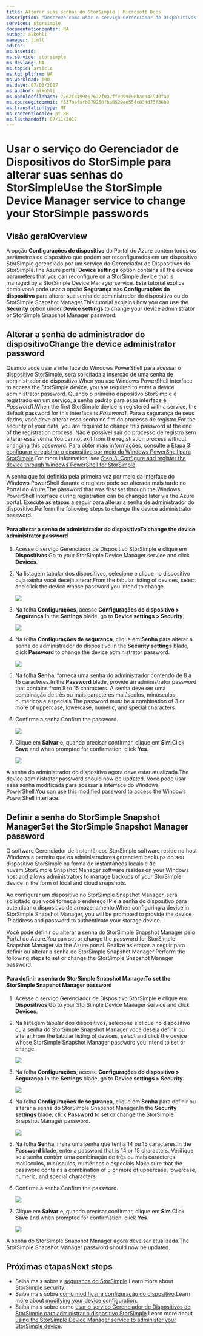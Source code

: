 ```yaml
---
title: Alterar suas senhas do StorSimple | Microsoft Docs
description: "Descreve como usar o serviço Gerenciador de Dispositivos do StorSimple para alterar suas senhas de administrador do dispositivo e do StorSimple Snapshot Manager."
services: storsimple
documentationcenter: NA
author: alkohli
manager: timlt
editor: 
ms.assetid: 
ms.service: storsimple
ms.devlang: NA
ms.topic: article
ms.tgt_pltfrm: NA
ms.workload: TBD
ms.date: 07/03/2017
ms.author: alkohli
ms.openlocfilehash: 7762f8499c67672f0a2ffed99e98baea4c940fa0
ms.sourcegitcommit: f537befafb079256fba0529ee554c034d73f36b0
ms.translationtype: MT
ms.contentlocale: pt-BR
ms.lasthandoff: 07/11/2017
---
```

# <a name="use-the-storsimple-device-manager-service-to-change-your-storsimple-passwords"></a><span data-ttu-id="4d1fc-103">Usar o serviço do Gerenciador de Dispositivos do StorSimple para alterar suas senhas do StorSimple</span><span class="sxs-lookup"><span data-stu-id="4d1fc-103">Use the StorSimple Device Manager service to change your StorSimple passwords</span></span>

## <a name="overview"></a><span data-ttu-id="4d1fc-104">Visão geral</span><span class="sxs-lookup"><span data-stu-id="4d1fc-104">Overview</span></span>
<span data-ttu-id="4d1fc-105">A opção **Configurações de dispositivo** do Portal do Azure contém todos os parâmetros de dispositivo que podem ser reconfigurados em um dispositivo StorSimple gerenciado por um serviço do Gerenciador de Dispositivos do StorSimple.</span><span class="sxs-lookup"><span data-stu-id="4d1fc-105">The Azure portal **Device settings** option contains all the device parameters that you can reconfigure on a StorSimple device that is managed by a StorSimple Device Manager service.</span></span> <span data-ttu-id="4d1fc-106">Este tutorial explica como você pode usar a opção **Segurança** nas **Configurações do dispositivo** para alterar sua senha de administrador do dispositivo ou do StorSimple Snapshot Manager.</span><span class="sxs-lookup"><span data-stu-id="4d1fc-106">This tutorial explains how you can use the **Security** option under **Device settings** to change your device administrator or StorSimple Snapshot Manager password.</span></span>

## <a name="change-the-device-administrator-password"></a><span data-ttu-id="4d1fc-107">Alterar a senha de administrador do dispositivo</span><span class="sxs-lookup"><span data-stu-id="4d1fc-107">Change the device administrator password</span></span>
<span data-ttu-id="4d1fc-108">Quando você usar a interface do Windows PowerShell para acessar o dispositivo StorSimple, será solicitada a inserção de uma senha de administrador do dispositivo.</span><span class="sxs-lookup"><span data-stu-id="4d1fc-108">When you use Windows PowerShell interface to access the StorSimple device, you are required to enter a device administrator password.</span></span> <span data-ttu-id="4d1fc-109">Quando o primeiro dispositivo StorSimple é registrado em um serviço, a senha padrão para essa interface é *Password1*.</span><span class="sxs-lookup"><span data-stu-id="4d1fc-109">When the first StorSimple device is registered with a service, the default password for this interface is *Password1*.</span></span> <span data-ttu-id="4d1fc-110">Para a segurança de seus dados, você deve alterar essa senha no fim do processo de registro.</span><span class="sxs-lookup"><span data-stu-id="4d1fc-110">For the security of your data, you are required to change this password at the end of the registration process.</span></span> <span data-ttu-id="4d1fc-111">Não é possível sair do processo de registro sem alterar essa senha.</span><span class="sxs-lookup"><span data-stu-id="4d1fc-111">You cannot exit from the registration process without changing this password.</span></span> <span data-ttu-id="4d1fc-112">Para obter mais informações, consulte a [Etapa 3: configurar e registrar o dispositivo por meio do Windows PowerShell para StorSimple](storsimple-8000-deployment-walkthrough-u2.md#step-3-configure-and-register-the-device-through-windows-powershell-for-storsimple).</span><span class="sxs-lookup"><span data-stu-id="4d1fc-112">For more information, see [Step 3: Configure and register the device through Windows PowerShell for StorSimple](storsimple-8000-deployment-walkthrough-u2.md#step-3-configure-and-register-the-device-through-windows-powershell-for-storsimple).</span></span>

<span data-ttu-id="4d1fc-113">A senha que foi definida pela primeira vez por meio da interface do Windows PowerShell durante o registro pode ser alterada mais tarde no Portal do Azure.</span><span class="sxs-lookup"><span data-stu-id="4d1fc-113">The password that was first set through the Windows PowerShell interface during registration can be changed later via the Azure portal.</span></span> <span data-ttu-id="4d1fc-114">Execute as etapas a seguir para alterar a senha de administrador do dispositivo.</span><span class="sxs-lookup"><span data-stu-id="4d1fc-114">Perform the following steps to change the device administrator password.</span></span>

#### <a name="to-change-the-device-administrator-password"></a><span data-ttu-id="4d1fc-115">Para alterar a senha de administrador do dispositivo</span><span class="sxs-lookup"><span data-stu-id="4d1fc-115">To change the device administrator password</span></span>
1. <span data-ttu-id="4d1fc-116">Acesse o serviço Gerenciador de Dispositivo StorSimple e clique em **Dispositivos**.</span><span class="sxs-lookup"><span data-stu-id="4d1fc-116">Go to your StorSimple Device Manager service and click **Devices**.</span></span>

2. <span data-ttu-id="4d1fc-117">Na listagem tabular dos dispositivos, selecione e clique no dispositivo cuja senha você deseja alterar.</span><span class="sxs-lookup"><span data-stu-id="4d1fc-117">From the tabular listing of devices, select and click the device whose password you intend to change.</span></span>

    ![](./media/storsimple-8000-change-passwords/changepwd1.png)

3. <span data-ttu-id="4d1fc-118">Na folha **Configurações**, acesse **Configurações do dispositivo > Segurança**.</span><span class="sxs-lookup"><span data-stu-id="4d1fc-118">In the **Settings** blade, go to **Device settings > Security**.</span></span>

    ![](./media/storsimple-8000-change-passwords/changepwd2.png)

4. <span data-ttu-id="4d1fc-119">Na folha **Configurações de segurança**, clique em **Senha** para alterar a senha de administrador do dispositivo.</span><span class="sxs-lookup"><span data-stu-id="4d1fc-119">In the **Security settings** blade, click **Password** to change the device administrator password.</span></span>

    ![](./media/storsimple-8000-change-passwords/changepwd3.png)

5. <span data-ttu-id="4d1fc-120">Na folha **Senha**, forneça uma senha do administrador contendo de 8 a 15 caracteres.</span><span class="sxs-lookup"><span data-stu-id="4d1fc-120">In the **Password** blade, provide an administrator password that contains from 8 to 15 characters.</span></span> <span data-ttu-id="4d1fc-121">A senha deve ser uma combinação de três ou mais caracteres maiúsculos, minúsculos, numéricos e especiais.</span><span class="sxs-lookup"><span data-stu-id="4d1fc-121">The password must be a combination of 3 or more of uppercase, lowercase, numeric, and special characters.</span></span>

6. <span data-ttu-id="4d1fc-122">Confirme a senha.</span><span class="sxs-lookup"><span data-stu-id="4d1fc-122">Confirm the password.</span></span>

    ![](./media/storsimple-8000-change-passwords/changepwd4.png)

7. <span data-ttu-id="4d1fc-123">Clique em **Salvar** e, quando precisar confirmar, clique em **Sim**.</span><span class="sxs-lookup"><span data-stu-id="4d1fc-123">Click **Save** and when prompted for confirmation, click **Yes**.</span></span>

    ![](./media/storsimple-8000-change-passwords/changepwd6.png)

<span data-ttu-id="4d1fc-124">A senha do administrador do dispositivo agora deve estar atualizada.</span><span class="sxs-lookup"><span data-stu-id="4d1fc-124">The device administrator password should now be updated.</span></span> <span data-ttu-id="4d1fc-125">Você pode usar essa senha modificada para acessar a interface do Windows PowerShell.</span><span class="sxs-lookup"><span data-stu-id="4d1fc-125">You can use this modified password to access the Windows PowerShell interface.</span></span>

## <a name="set-the-storsimple-snapshot-manager-password"></a><span data-ttu-id="4d1fc-126">Definir a senha do StorSimple Snapshot Manager</span><span class="sxs-lookup"><span data-stu-id="4d1fc-126">Set the StorSimple Snapshot Manager password</span></span>
<span data-ttu-id="4d1fc-127">O software Gerenciador de Instantâneos StorSimple software reside no host Windows e permite que os administradores gerenciem backups do seu dispositivo StorSimple na forma de instantâneos locais e de nuvem.</span><span class="sxs-lookup"><span data-stu-id="4d1fc-127">StorSimple Snapshot Manager software resides on your Windows host and allows administrators to manage backups of your StorSimple device in the form of local and cloud snapshots.</span></span>

<span data-ttu-id="4d1fc-128">Ao configurar um dispositivo no StorSimple Snapshot Manager, será solicitado que você forneça o endereço IP e a senha do dispositivo para autenticar o dispositivo de armazenamento.</span><span class="sxs-lookup"><span data-stu-id="4d1fc-128">When configuring a device in StorSimple Snapshot Manager, you will be prompted to provide the device IP address and password to authenticate your storage device.</span></span>

<span data-ttu-id="4d1fc-129">Você pode definir ou alterar a senha do StorSimple Snapshot Manager pelo Portal do Azure.</span><span class="sxs-lookup"><span data-stu-id="4d1fc-129">You can set or change the password for StorSimple Snapshot Manager via the Azure portal.</span></span> <span data-ttu-id="4d1fc-130">Realize as etapas a seguir para definir ou alterar a senha do StorSimple Snapshot Manager.</span><span class="sxs-lookup"><span data-stu-id="4d1fc-130">Perform the following steps to set or change the StorSimple Snapshot Manager password.</span></span>

#### <a name="to-set-the-storsimple-snapshot-manager-password"></a><span data-ttu-id="4d1fc-131">Para definir a senha do StorSimple Snapshot Manager</span><span class="sxs-lookup"><span data-stu-id="4d1fc-131">To set the StorSimple Snapshot Manager password</span></span>
1. <span data-ttu-id="4d1fc-132">Acesse o serviço Gerenciador de Dispositivo StorSimple e clique em **Dispositivos**.</span><span class="sxs-lookup"><span data-stu-id="4d1fc-132">Go to your StorSimple Device Manager service and click **Devices**.</span></span>

2. <span data-ttu-id="4d1fc-133">Na listagem tabular dos dispositivos, selecione e clique no dispositivo cuja senha do StorSimple Snapshot Manager você deseja definir ou alterar.</span><span class="sxs-lookup"><span data-stu-id="4d1fc-133">From the tabular listing of devices, select and click the device whose StorSimple Snapshot Manager password you intend to set or change.</span></span>

     ![](./media/storsimple-8000-change-passwords/changepwd1.png)

3. <span data-ttu-id="4d1fc-134">Na folha **Configurações**, acesse **Configurações do dispositivo > Segurança**.</span><span class="sxs-lookup"><span data-stu-id="4d1fc-134">In the **Settings** blade, go to **Device settings > Security**.</span></span>

     ![](./media/storsimple-8000-change-passwords/changepwd2.png)

4. <span data-ttu-id="4d1fc-135">Na folha **Configurações de segurança**, clique em **Senha** para definir ou alterar a senha do StorSimple Snapshot Manager.</span><span class="sxs-lookup"><span data-stu-id="4d1fc-135">In the **Security settings** blade, click **Password** to set or change the StorSimple Snapshot Manager password.</span></span>

     ![](./media/storsimple-8000-change-passwords/changepwd3.png) 

5. <span data-ttu-id="4d1fc-136">Na folha **Senha**, insira uma senha que tenha 14 ou 15 caracteres.</span><span class="sxs-lookup"><span data-stu-id="4d1fc-136">In the **Password** blade, enter a password that is 14 or 15 characters.</span></span> <span data-ttu-id="4d1fc-137">Verifique se a senha contém uma combinação de três ou mais caracteres maiúsculos, minúsculos, numéricos e especiais.</span><span class="sxs-lookup"><span data-stu-id="4d1fc-137">Make sure that the password contains a combination of 3 or more of uppercase, lowercase, numeric, and special characters.</span></span>

6. <span data-ttu-id="4d1fc-138">Confirme a senha.</span><span class="sxs-lookup"><span data-stu-id="4d1fc-138">Confirm the password.</span></span>

     ![](./media/storsimple-8000-change-passwords/changepwd5.png)

7. <span data-ttu-id="4d1fc-139">Clique em **Salvar** e, quando precisar confirmar, clique em **Sim**.</span><span class="sxs-lookup"><span data-stu-id="4d1fc-139">Click **Save** and when prompted for confirmation, click **Yes**.</span></span>

     ![](./media/storsimple-8000-change-passwords/changepwd6.png)

<span data-ttu-id="4d1fc-140">A senha do StorSimple Snapshot Manager agora deve ser atualizada.</span><span class="sxs-lookup"><span data-stu-id="4d1fc-140">The StorSimple Snapshot Manager password should now be updated.</span></span>

## <a name="next-steps"></a><span data-ttu-id="4d1fc-141">Próximas etapas</span><span class="sxs-lookup"><span data-stu-id="4d1fc-141">Next steps</span></span>
* <span data-ttu-id="4d1fc-142">Saiba mais sobre a [segurança do StorSimple](storsimple-8000-security.md).</span><span class="sxs-lookup"><span data-stu-id="4d1fc-142">Learn more about [StorSimple security](storsimple-8000-security.md).</span></span>
* <span data-ttu-id="4d1fc-143">Saiba mais sobre [como modificar a configuração do dispositivo](storsimple-8000-modify-device-config.md).</span><span class="sxs-lookup"><span data-stu-id="4d1fc-143">Learn more about [modifying your device configuration](storsimple-8000-modify-device-config.md).</span></span>
* <span data-ttu-id="4d1fc-144">Saiba mais sobre como [usar o serviço Gerenciador de Dispositivos do StorSimple para administrar o dispositivo StorSimple](storsimple-8000-manager-service-administration.md).</span><span class="sxs-lookup"><span data-stu-id="4d1fc-144">Learn more about [using the StorSimple Device Manager service to administer your StorSimple device](storsimple-8000-manager-service-administration.md).</span></span>

